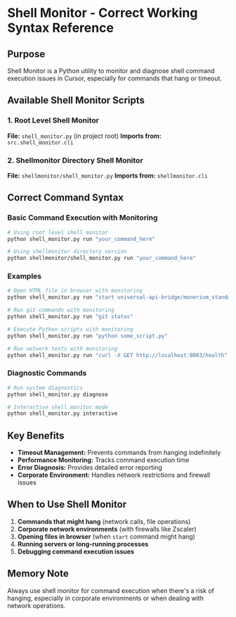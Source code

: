 # Shell Monitor - Correct Working Syntax Reference

## Purpose
Shell Monitor is a Python utility to monitor and diagnose shell command execution issues in Cursor, especially for commands that hang or timeout.

## Available Shell Monitor Scripts

### 1. Root Level Shell Monitor
**File:** `shell_monitor.py` (in project root)
**Imports from:** `src.shell_monitor.cli`

### 2. Shellmonitor Directory Shell Monitor  
**File:** `shellmonitor/shell_monitor.py`
**Imports from:** `shellmonitor.cli`

## Correct Command Syntax

### Basic Command Execution with Monitoring
```bash
# Using root level shell monitor
python shell_monitor.py run "your_command_here"

# Using shellmonitor directory version
python shellmonitor/shell_monitor.py run "your_command_here"
```

### Examples
```bash
# Open HTML file in browser with monitoring
python shell_monitor.py run "start universal-api-bridge/monerium_standalone.html"

# Run git commands with monitoring
python shell_monitor.py run "git status"

# Execute Python scripts with monitoring
python shell_monitor.py run "python some_script.py"

# Run network tests with monitoring
python shell_monitor.py run "curl -X GET http://localhost:8003/health"
```

### Diagnostic Commands
```bash
# Run system diagnostics
python shell_monitor.py diagnose

# Interactive shell monitor mode
python shell_monitor.py interactive
```

## Key Benefits
- **Timeout Management:** Prevents commands from hanging indefinitely
- **Performance Monitoring:** Tracks command execution time
- **Error Diagnosis:** Provides detailed error reporting
- **Corporate Environment:** Handles network restrictions and firewall issues

## When to Use Shell Monitor
1. **Commands that might hang** (network calls, file operations)
2. **Corporate network environments** (with firewalls like Zscaler)
3. **Opening files in browser** (when `start` command might hang)
4. **Running servers or long-running processes**
5. **Debugging command execution issues**

## Memory Note
Always use shell monitor for command execution when there's a risk of hanging, especially in corporate environments or when dealing with network operations. 